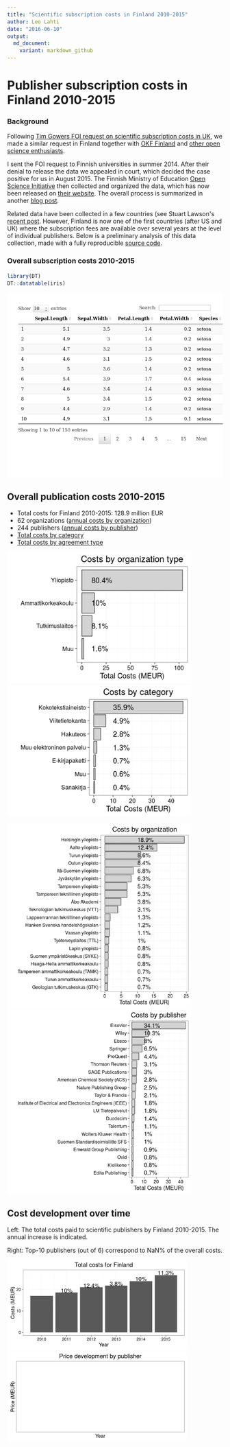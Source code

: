 ```yaml
---
title: "Scientific subscription costs in Finland 2010-2015"
author: Leo Lahti
date: "2016-06-10"
output: 
  md_document:
    variant: markdown_github
---
```






Publisher subscription costs in Finland 2010-2015
===========


### Background

Following [Tim Gowers FOI request on scientific subscription costs in
UK](http://gowers.wordpress.com/2014/04/24/elsevier-journals-some-facts/),
we made a similar request in Finland together with [OKF
Finland](http://fi.okfn.org/wg/openscience/) and [other open science
enthusiasts](https://www.facebook.com/groups/241398182642057/permalink/411482855633588).

I sent the FOI request to Finnish universities in summer 2014. After
their denial to release the data we appealed in court, which decided
the case positive for us in August 2015. The Finnish Ministry of
Education [Open Science Initiative](http://openscience.fi) then
collected and organized the data, which has now been released on
[their website](). The overall process is summarized in another [blog
post]().

Related data have been collected in a few countries (see Stuart
Lawson's [recent
post](http://stuartlawson.org/2016/06/publicly-available-data-on-international-journal-subscription-costs).
However, Finland is now one of the first countries (after US and UK)
where the subscription fees are available over several years at the
level of individual publishers. Below is a preliminary analysis of
this data collection, made with a fully reproducible [source
code](https://github.com/antagomir/temp/blob/master/20160610/foi.Rmd).


### Overall subscription costs 2010-2015







```r
library(DT)
DT::datatable(iris)
```

![plot of chunk unnamed-chunk-1](figure/unnamed-chunk-1-1.png)

## Overall publication costs 2010-2015

 * Total costs for Finland 2010-2015: 128.9 million EUR
 * 62 organizations ([annual costs by organization](table/cost_by_organization_year.csv))
 * 244 publishers ([annual costs by publisher](table/cost_by_publisher_year.csv))
 * [Total costs by category](table/cost_by_category.csv)
 * [Total costs by agreement type](table/cost_by_type.csv)


<img src="figure/foi-totalcosts-1.png" title="plot of chunk foi-totalcosts" alt="plot of chunk foi-totalcosts" width="430px" /><img src="figure/foi-totalcosts-2.png" title="plot of chunk foi-totalcosts" alt="plot of chunk foi-totalcosts" width="430px" />




<img src="figure/foi-totalcosts2-1.png" title="plot of chunk foi-totalcosts2" alt="plot of chunk foi-totalcosts2" width="430px" /><img src="figure/foi-totalcosts2-2.png" title="plot of chunk foi-totalcosts2" alt="plot of chunk foi-totalcosts2" width="430px" />



## Cost development over time



Left: The total costs paid to scientific publishers by Finland 2010-2015. The annual increase is indicated.

Right: Top-10 publishers (out of 6) correspond to NaN% of the overall costs.



<img src="figure/foi-timebypublisher-1.png" title="plot of chunk foi-timebypublisher" alt="plot of chunk foi-timebypublisher" width="420px" /><img src="figure/foi-timebypublisher-2.png" title="plot of chunk foi-timebypublisher" alt="plot of chunk foi-timebypublisher" width="420px" />





